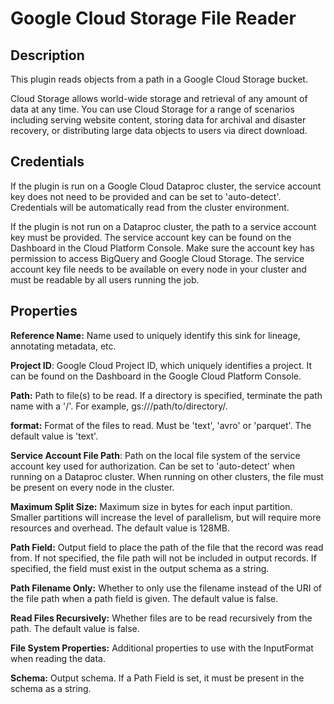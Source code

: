 # Google Cloud Storage File Reader

Description
-----------
This plugin reads objects from a path in a Google Cloud Storage bucket.

Cloud Storage allows world-wide storage and retrieval of any amount of data at any time.
You can use Cloud Storage for a range of scenarios including serving website content,
storing data for archival and disaster recovery,
or distributing large data objects to users via direct download.

Credentials
-----------
If the plugin is run on a Google Cloud Dataproc cluster, the service account key does not need to be
provided and can be set to 'auto-detect'.
Credentials will be automatically read from the cluster environment.

If the plugin is not run on a Dataproc cluster, the path to a service account key must be provided.
The service account key can be found on the Dashboard in the Cloud Platform Console.
Make sure the account key has permission to access BigQuery and Google Cloud Storage.
The service account key file needs to be available on every node in your cluster and
must be readable by all users running the job.

Properties
----------
**Reference Name:** Name used to uniquely identify this sink for lineage, annotating metadata, etc.

**Project ID**: Google Cloud Project ID, which uniquely identifies a project.
It can be found on the Dashboard in the Google Cloud Platform Console.

**Path:** Path to file(s) to be read. If a directory is specified, terminate the path name with a '/'.
For example, gs://<bucket>/path/to/directory/.

**format:** Format of the files to read. Must be 'text', 'avro' or 'parquet'. The default value is 'text'.

**Service Account File Path**: Path on the local file system of the service account key used for
authorization. Can be set to 'auto-detect' when running on a Dataproc cluster.
When running on other clusters, the file must be present on every node in the cluster.

**Maximum Split Size:** Maximum size in bytes for each input partition.
Smaller partitions will increase the level of parallelism, but will require more resources and overhead.
The default value is 128MB.

**Path Field:** Output field to place the path of the file that the record was read from.
If not specified, the file path will not be included in output records.
If specified, the field must exist in the output schema as a string.

**Path Filename Only:** Whether to only use the filename instead of the URI of the file path when a path field is given.
The default value is false.

**Read Files Recursively:** Whether files are to be read recursively from the path. The default value is false.

**File System Properties:** Additional properties to use with the InputFormat when reading the data.

**Schema:** Output schema. If a Path Field is set, it must be present in the schema as a string.
